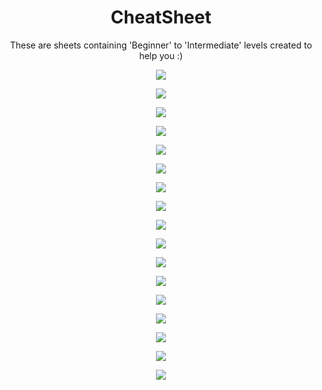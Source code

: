 <h1 align="center">CheatSheet</h1> 
<p align="center">These are sheets containing 'Beginner' to 'Intermediate' levels created to help you :)</p>

<p align="center">
   <img src="./images/1.png">
</p>

<p align="center">
   <img src="./images/2.png">
</p>

<p align="center">
   <img src="./images/3.png">
</p>

<p align="center">
   <img src="./images/4.png">
</p>

<p align="center">
   <img src="./images/5.png">
</p>

<p align="center">
   <img src="./images/6.png">
</p>

<p align="center">
   <img src="./images/7.png">
</p>

<p align="center">
   <img src="./images/8.png">
</p>

<p align="center">
   <img src="./images/9.png">
</p>

<p align="center">
   <img src="./images/10.png">
</p>

<p align="center">
   <img src="./images/11.png">
</p>

<p align="center">
   <img src="./images/12.png">
</p>

<p align="center">
   <img src="./images/13.png">
</p>

<p align="center">
   <img src="./images/14.png">
</p>

<p align="center">
   <img src="./images/15.png">
</p>

<p align="center">
   <img src="./images/16.png">
</p>

<p align="center">
   <img src="./images/17.png">
</p>
